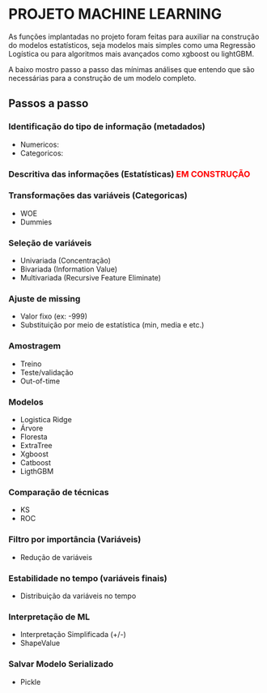 # PROJETO MACHINE LEARNING

As funções implantadas no projeto foram feitas para auxiliar na construção do modelos estatísticos, seja modelos mais simples como uma Regressão Logística ou para algoritmos mais avançados como xgboost ou lightGBM.

A baixo mostro passo a passo das mínimas análises que entendo que são necessárias para a construção de um modelo completo.

## Passos a passo

### Identificação do tipo de informação (metadados)

- Numericos: 
- Categoricos:

### Descritiva das informações (Estatísticas) <font COLOR="#ff0000"> EM CONSTRUÇÃO </font>

### Transformações das variáveis (Categoricas)

- WOE
- Dummies

### Seleção de variáveis

- Univariada (Concentração)
- Bivariada (Information Value)
- Multivariada (Recursive Feature Eliminate)

### Ajuste de missing

- Valor fixo (ex: -999)
- Substituição por meio de estatística (min, media e etc.)

### Amostragem

- Treino
- Teste/validação
- Out-of-time

### Modelos

- Logistica Ridge
- Árvore
- Floresta
- ExtraTree
- Xgboost
- Catboost
- LigthGBM

### Comparação de técnicas

- KS
- ROC

### Filtro por importância (Variáveis)

- Redução de variáveis 

### Estabilidade no tempo (variáveis finais)

- Distribuição da variáveis no tempo

### Interpretação de ML

- Interpretação Simplificada (+/-)
- ShapeValue

### Salvar Modelo Serializado

- Pickle
